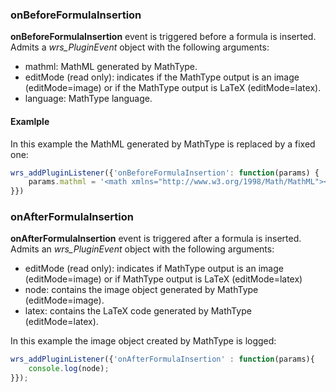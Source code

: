 
### onBeforeFormulaInsertion
**onBeforeFormulaInsertion** event is triggered before a formula is inserted. Admits a *wrs_PluginEvent* object with the following arguments:
* mathml: MathML generated by MathType.
* editMode (read only): indicates if the MathType output is an image (editMode=image) or if the MathType output is LaTeX (editMode=latex).
* language: MathType language.

#### Examlple
In this example the MathML generated by MathType is replaced by a fixed one:
```javascript
wrs_addPluginListener({'onBeforeFormulaInsertion': function(params) {
    params.mathml = '<math xmlns="http://www.w3.org/1998/Math/MathML"><msqrt><mi>x</mi></msqrt></math>'
}})
```
### onAfterFormulaInsertion
**onAfterFormulaInsertion** event is triggered after a formula is inserted. Admits an *wrs_PluginEvent* object with the following arguments:
* editMode (read only): indicates if MathType output is an image (editMode=image) or if MathType output is LaTeX (editMode=latex)
* node: contains the image object generated by MathType (editMode=image).
* latex: contains the LaTeX code generated by MathType (editMode=latex).

In this example the image object created by MathType is logged:
```javascript
wrs_addPluginListener({'onAfterFormulaInsertion' : function(params){
    console.log(node);
}});
```
